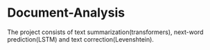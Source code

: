 # Document-Analysis
The project consists of text summarization(transformers), next-word prediction(LSTM) and text correction(Levenshtein).
